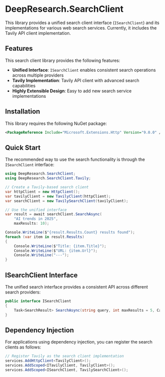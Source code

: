 
# DeepResearch.SearchClient

This library provides a unified search client interface (`ISearchClient`) and its implementations for various web search services. Currently, it includes the Tavily API client implementation.

## Features

This search client library provides the following features:

- **Unified Interface**: `ISearchClient` enables consistent search operations across multiple providers
- **Tavily Implementation**: Tavily API client with advanced search capabilities
- **Highly Extensible Design**: Easy to add new search service implementations

## Installation

This library requires the following NuGet package:

```xml
<PackageReference Include="Microsoft.Extensions.Http" Version="9.0.0" />
```

## Quick Start

The recommended way to use the search functionality is through the `ISearchClient` interface:

```csharp
using DeepResearch.SearchClient;
using DeepResearch.SearchClient.Tavily;

// Create a Tavily-based search client
var httpClient = new HttpClient();
var tavilyClient = new TavilyClient(httpClient);
var searchClient = new TavilySearchClient(tavilyClient);

// Use the unified interface
var result = await searchClient.SearchAsync(
    "AI trends in 2025",
    maxResults: 10);

Console.WriteLine($"{result.Results.Count} results found");
foreach (var item in result.Results)
{
    Console.WriteLine($"Title: {item.Title}");
    Console.WriteLine($"URL: {item.Url}");
    Console.WriteLine("---");
}
```

## ISearchClient Interface

The unified search interface provides a consistent API across different search providers:

```csharp
public interface ISearchClient
{
    Task<SearchResult> SearchAsync(string query, int maxResults = 5, CancellationToken cancellationToken = default);
}
```

## Dependency Injection

For applications using dependency injection, you can register the search clients as follows:

```csharp
// Register Tavily as the search client implementation
services.AddHttpClient<TavilyClient>();
services.AddScoped<ITavilyClient, TavilyClient>();
services.AddScoped<ISearchClient, TavilySearchClient>();
```
